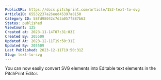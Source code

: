 ```yaml
---
PublicURL: https://docs.pitchprint.com/article/153-text-to-svg
ArticleID: 65532237a26eed45397a8150
Category ID: 58fd98042c7d3a057f887b63
Status: published
ViewCount: 125
Created at: 2023-11-14T07:31:03Z
Created By: 205509
Updated At: 2023-12-11T19:50:31Z
Updated By: 205509
Last Published: 2023-12-11T19:50:31Z
Slug: text-to-svg
---
```

You can now easily convert SVG elements into Editable text elements in the PitchPrint Editor.